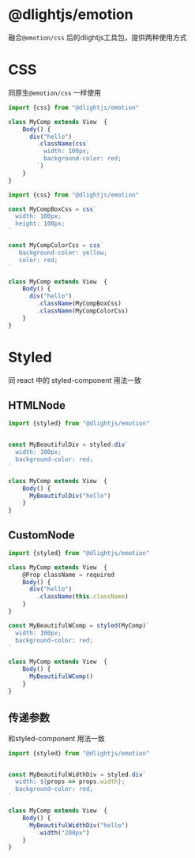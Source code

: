 # @dlightjs/emotion

融合`@emotion/css` 后的dlightjs工具包，提供两种使用方式

# CSS

同原生`@emotion/css` 一样使用

```typescript
import {css} from "@dlightjs/emotion"

class MyComp extends View  {
    Body() {
      div("hello")
        .className(css`
          width: 100px;
          background-color: red;
        `)
    }
}
```

```typescript
import {css} from "@dlightjs/emotion"

const MyCompBoxCss = css`
  width: 100px;
  height: 100px;
`

const MyCompColorCss = css`
   background-color: yellow;
   color: red;
`

class MyComp extends View  {
    Body() {
      div("hello")
        .className(MyCompBoxCss)
        .className(MyCompColorCss)
    }
}
```

# Styled

同 react 中的 styled-component 用法一致

## HTMLNode

```typescript
import {styled} from "@dlightjs/emotion"


const MyBeautifulDiv = styled.div`
  width: 100px;
  background-color: red;
`

class MyComp extends View  {
    Body() {
      MyBeautifulDiv("hello")
    }
}
```

## CustomNode

```typescript
import {styled} from "@dlightjs/emotion"

class MyComp extends View  {
    @Prop className = required
    Body() {
      div("hello")
        .className(this.className)
    }
}

const MyBeautifulWComp = styled(MyComp)`
  width: 100px;
  background-color: red;
`

class MyComp extends View  {
    Body() {
      MyBeautifulWComp()
    }
}
```

## 传递参数

和styled-component 用法一致

```typescript
import {styled} from "@dlightjs/emotion"


const MyBeautifulWidthDiv = styled.div`
  width: ${props => props.width};
  background-color: red;
`

class MyComp extends View  {
    Body() {
      MyBeautifulWidthDiv("hello")
        .width("200px")
    }
}
```


